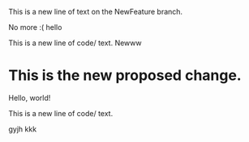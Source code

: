 
This is a new line of text on the NewFeature branch.



No more :( hello


This is a new line of code/ text.
Newww

# This is the new proposed change.
Hello, world!


This is a new line of code/ text.

gyjh
kkk
